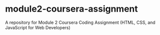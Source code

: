 # module2-coursera-assignment
A repository for Module 2 Coursera Coding Assignment (HTML, CSS, and JavaScript for Web Developers)
